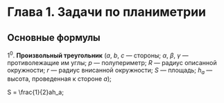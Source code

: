 # Глава 1. Задачи по планиметрии

## Основные формулы

1<sup>0</sup>. **Произвольный треугольник** (*a*, *b*, *c* — стороны; *α*, *β*, *γ* — противолежащие им углы; *p* — полупериметр; *R* — радиус описанной окружности; *r* — радиус внисанной окружности; *S* — площадь; *h<sub>a</sub>* — высота, проведенная к стороне *a*);

<p class="f"> S = \frac{1}{2}ah_a; </p>
